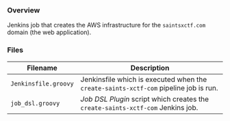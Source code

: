 ### Overview

Jenkins job that creates the AWS infrastructure for the `saintsxctf.com` domain (the web application).

### Files

| Filename                  | Description                                                                                |
|---------------------------|--------------------------------------------------------------------------------------------|
| `Jenkinsfile.groovy`      | Jenkinsfile which is executed when the `create-saints-xctf-com` pipeline job is run.       |
| `job_dsl.groovy`          | *Job DSL Plugin* script which creates the `create-saints-xctf-com` Jenkins job.            |
